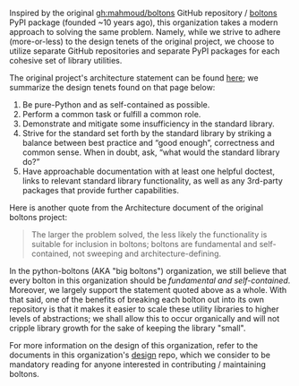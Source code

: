 Inspired by the original [gh:mahmoud/boltons][1] GitHub repository /
[boltons][3] PyPI package (founded ~10 years ago), this organization takes a
modern approach to solving the same problem.  Namely, while we strive to adhere
(more-or-less) to the design tenets of the original project, we choose to
utilize separate GitHub repositories and separate PyPI packages for each
cohesive set of library utilities.

The original project's architecture statement can be found [here][2]; we
summarize the design tenets found on that page below:

1. Be pure-Python and as self-contained as possible.
1. Perform a common task or fulfill a common role.
1. Demonstrate and mitigate some insufficiency in the standard library.
1. Strive for the standard set forth by the standard library by striking a
   balance between best practice and “good enough”, correctness and common
   sense. When in doubt, ask, “what would the standard library do?”
1. Have approachable documentation with at least one helpful doctest, links to
   relevant standard library functionality, as well as any 3rd-party packages
   that provide further capabilities.

Here is another quote from the Architecture document of the original boltons
project:

> The larger the problem solved, the less likely the functionality is suitable
> for inclusion in boltons; boltons are fundamental and self-contained, not
> sweeping and architecture-defining.

In the python-boltons (AKA "big boltons") organization, we still believe that
every bolton in this organization should be _fundamental and self-contained_.
Moreover, we largely support the statement quoted above as a whole. With that
said, one of the benefits of breaking each bolton out into its own repository
is that it makes it easier to scale these utility libraries to higher levels of
abstractions; we shall allow this to occur organically and will not cripple
library growth for the sake of keeping the library "small".

For more information on the design of this organization, refer to the documents
in this organization's [design][4] repo, which we consider to be mandatory
reading for anyone interested in contributing / maintaining boltons.


[1]: https://github.com/mahmoud/boltons
[2]: https://boltons.readthedocs.io/en/latest/architecture.html
[3]: https://pypi.org/project/boltons/
[4]: https://github.com/python-boltons/design
